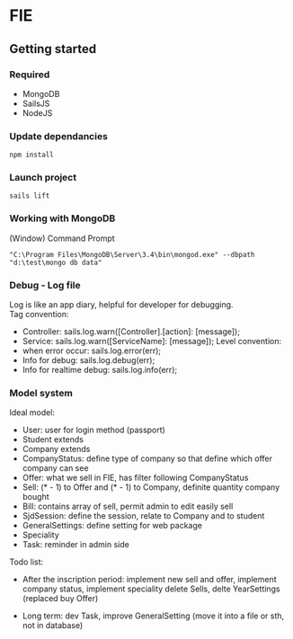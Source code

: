 # FIE

## Getting started
### Required
* MongoDB
* SailsJS
* NodeJS

### Update dependancies
```
npm install
```

### Launch project
```
sails lift
```

### Working with MongoDB
(Window)
Command Prompt
```
"C:\Program Files\MongoDB\Server\3.4\bin\mongod.exe" --dbpath "d:\test\mongo db data"
```

### Debug - Log file
Log is like an app diary, helpful for developer for debugging.<br/>
Tag convention:
* Controller: sails.log.warn([Controller].[action]: [message]);
* Service: sails.log.warn([ServiceName]: [message]);
Level convention:
* when error occur: sails.log.error(err);
* Info for debug: sails.log.debug(err);
* Info for realtime debug: sails.log.info(err);

### Model system
Ideal model:
- User: user for login method (passport)
- Student extends<User>
- Company extends<User>
- CompanyStatus: define type of company so that define which offer company can see
- Offer: what we sell in FIE, has filter following CompanyStatus
- Sell: (* - 1) to Offer and (* - 1) to Company, definite quantity company bought
- Bill: contains array of sell, permit admin to edit easily sell
- SjdSession: define the session, relate to Company and to student
- GeneralSettings: define setting for web package
- Speciality
- Task: reminder in admin side

Todo list:
- After the inscription period:
implement new sell and offer, implement company status, implement speciality
delete Sells, delte YearSettings (replaced buy Offer)

- Long term:
dev Task, improve GeneralSetting (move it into a file or sth, not in database)


